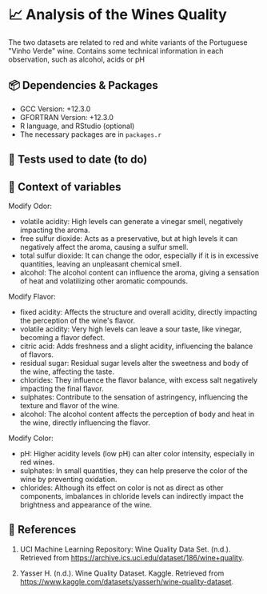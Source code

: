 # 📈 Analysis of the Wines Quality

The two datasets are related to red and white variants of the Portuguese "Vinho Verde" wine. Contains some technical information in each observation, such as alcohol, acids or pH

## 📦 Dependencies & Packages

- GCC Version: +12.3.0
- GFORTRAN Version: +12.3.0 
- R language, and RStudio (optional)
- The necessary packages are in `packages.r`

## 🧪 Tests used to date (to do)

## 💾 Context of variables

Modify Odor:

- volatile acidity: High levels can generate a vinegar smell, negatively impacting the aroma.
- free sulfur dioxide: Acts as a preservative, but at high levels it can negatively affect the aroma, causing a sulfur smell.
- total sulfur dioxide: It can change the odor, especially if it is in excessive quantities, leaving an unpleasant chemical smell.
- alcohol: The alcohol content can influence the aroma, giving a sensation of heat and volatilizing other aromatic compounds.

Modify Flavor:

- fixed acidity: Affects the structure and overall acidity, directly impacting the perception of the wine's flavor.
- volatile acidity: Very high levels can leave a sour taste, like vinegar, becoming a flavor defect.
- citric acid: Adds freshness and a slight acidity, influencing the balance of flavors.
- residual sugar: Residual sugar levels alter the sweetness and body of the wine, affecting the taste.
- chlorides: They influence the flavor balance, with excess salt negatively impacting the final flavor.
- sulphates: Contribute to the sensation of astringency, influencing the texture and flavor of the wine.
- alcohol: The alcohol content affects the perception of body and heat in the wine, directly influencing the flavor.

Modify Color:

- pH: Higher acidity levels (low pH) can alter color intensity, especially in red wines.
- sulphates: In small quantities, they can help preserve the color of the wine by preventing oxidation.
- chlorides: Although its effect on color is not as direct as other components, imbalances in chloride levels can indirectly impact the brightness and appearance of the wine.

## 📃 References

1. UCI Machine Learning Repository: Wine Quality Data Set. (n.d.). Retrieved from https://archive.ics.uci.edu/dataset/186/wine+quality.

2. Yasser H. (n.d.). Wine Quality Dataset. Kaggle. Retrieved from https://www.kaggle.com/datasets/yasserh/wine-quality-dataset.